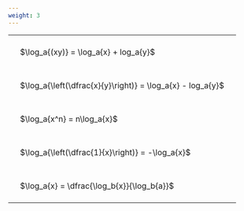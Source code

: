 ```yaml
---
weight: 3
---
```


<style type="text/css">
#T_225cb th.col_heading {
  text-align: left;
  font-size: 1em;
}
#T_225cb td {
  text-align: left;
  font-size: 1em;
  padding: 1.5em;
}
</style>
<table id="T_225cb">
  <thead>
  </thead>
  <tbody>
    <tr>
      <td id="T_225cb_row0_col0" class="data row0 col0" >$\log_a{(xy)} = \log_a{x} + log_a{y}$</td>
    </tr>
    <tr>
      <td id="T_225cb_row1_col0" class="data row1 col0" >$\log_a{\left(\dfrac{x}{y}\right)} = \log_a{x} - log_a{y}$</td>
    </tr>
    <tr>
      <td id="T_225cb_row2_col0" class="data row2 col0" >$\log_a{x^n} = n\log_a{x}$</td>
    </tr>
    <tr>
      <td id="T_225cb_row3_col0" class="data row3 col0" >$\log_a{\left(\dfrac{1}{x}\right)} = -\log_a{x}$</td>
    </tr>
    <tr>
      <td id="T_225cb_row4_col0" class="data row4 col0" >$\log_a{x} = \dfrac{\log_b{x}}{\log_b{a}}$</td>
    </tr>
  </tbody>
</table>
